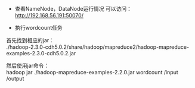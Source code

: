 - 查看NameNode，DataNode运行情况
可以访问：http://192.168.56.191:50070/

- 执行wordcount任务

首先找到相应的jar：  
      ./hadoop-2.3.0-cdh5.0.2/share/hadoop/mapreduce2/hadoop-mapreduce-examples-2.3.0-cdh5.0.2.jar  

然后使用jar命令：  
      hadoop jar ./hadoop-mapreduce-examples-2.2.0.jar wordcount /input /output